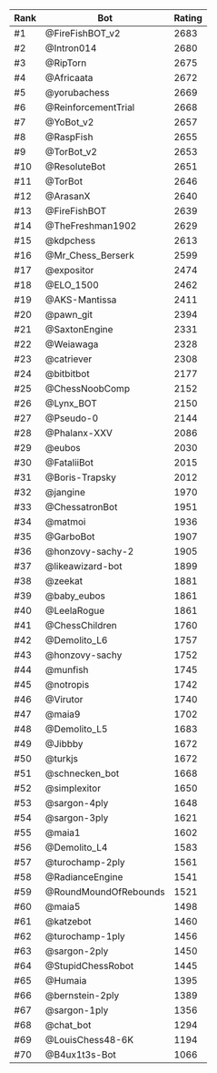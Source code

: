 Rank|Bot|Rating
---|---|---
#1|@FireFishBOT_v2|2683
#2|@Intron014|2680
#3|@RipTorn|2675
#4|@Africaata|2672
#5|@yorubachess|2669
#6|@ReinforcementTrial|2668
#7|@YoBot_v2|2657
#8|@RaspFish|2655
#9|@TorBot_v2|2653
#10|@ResoluteBot|2651
#11|@TorBot|2646
#12|@ArasanX|2640
#13|@FireFishBOT|2639
#14|@TheFreshman1902|2629
#15|@kdpchess|2613
#16|@Mr_Chess_Berserk|2599
#17|@expositor|2474
#18|@ELO_1500|2462
#19|@AKS-Mantissa|2411
#20|@pawn_git|2394
#21|@SaxtonEngine|2331
#22|@Weiawaga|2328
#23|@catriever|2308
#24|@bitbitbot|2177
#25|@ChessNoobComp|2152
#26|@Lynx_BOT|2150
#27|@Pseudo-0|2144
#28|@Phalanx-XXV|2086
#29|@eubos|2030
#30|@FataliiBot|2015
#31|@Boris-Trapsky|2012
#32|@jangine|1970
#33|@ChessatronBot|1951
#34|@matmoi|1936
#35|@GarboBot|1907
#36|@honzovy-sachy-2|1905
#37|@likeawizard-bot|1899
#38|@zeekat|1881
#39|@baby_eubos|1861
#40|@LeelaRogue|1861
#41|@ChessChildren|1760
#42|@Demolito_L6|1757
#43|@honzovy-sachy|1752
#44|@munfish|1745
#45|@notropis|1742
#46|@Virutor|1740
#47|@maia9|1702
#48|@Demolito_L5|1683
#49|@Jibbby|1672
#50|@turkjs|1672
#51|@schnecken_bot|1668
#52|@simplexitor|1650
#53|@sargon-4ply|1648
#54|@sargon-3ply|1621
#55|@maia1|1602
#56|@Demolito_L4|1583
#57|@turochamp-2ply|1561
#58|@RadianceEngine|1541
#59|@RoundMoundOfRebounds|1521
#60|@maia5|1498
#61|@katzebot|1460
#62|@turochamp-1ply|1456
#63|@sargon-2ply|1450
#64|@StupidChessRobot|1445
#65|@Humaia|1395
#66|@bernstein-2ply|1389
#67|@sargon-1ply|1356
#68|@chat_bot|1294
#69|@LouisChess48-6K|1194
#70|@B4ux1t3s-Bot|1066
